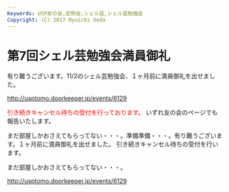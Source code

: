 ```yaml
---
Keywords: USP友の会,定例会,シェル芸,シェル芸勉強会
Copyright: (C) 2017 Ryuichi Ueda
---
```


# <!--:ja-->第7回シェル芸勉強会満員御礼<!--:-->
<!--:ja-->有り難うございます。11/2のシェル芸勉強会、１ヶ月前に満員御礼を出せました。

<a href="http://usptomo.doorkeeper.jp/events/6129" target="_blank">http://usptomo.doorkeeper.jp/events/6129</a>

<span style="color: #ff0000;">引き続きキャンセル待ちの受付を行っております。</span>
いずれ友の会のページでも報告いたします。

まだ部屋しかおさえてもらってない・・・。準備準備・・・。<!--:--><!--:en-->有り難うございます。１ヶ月前に満員御礼を出せました。
引き続きキャンセル待ちの受付を行います。

まだ部屋しかおさえてもらってない・・・。

http://usptomo.doorkeeper.jp/events/6129<!--:-->
